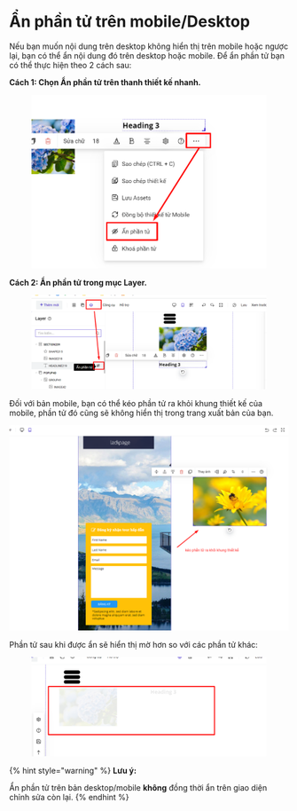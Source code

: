 # Ẩn phần tử trên mobile/Desktop

Nếu bạn muốn nội dung trên desktop không hiển thị trên mobile hoặc ngược lại, bạn có thể ẩn nội dung đó trên desktop hoặc mobile. Để ẩn phần tử bạn có thể thực hiện theo 2 cách sau:

**Cách 1: Chọn Ẩn phần tử trên thanh thiết kế nhanh.**

<figure><img src="../../.gitbook/assets/ẩn phần tử.png" alt=""><figcaption></figcaption></figure>

**Cách 2: Ẩn phần tử trong mục Layer.**

<figure><img src="../../.gitbook/assets/ẩn phần tử 2.png" alt=""><figcaption></figcaption></figure>

Đối với bản mobile, bạn có thể kéo phần tử ra khỏi khung thiết kế của mobile, phần tử đó cũng sẽ không hiển thị trong trang xuất bản của bạn.

![](<../../.gitbook/assets/image (328).png>)

Phần tử sau khi được ẩn sẽ hiển thị mờ hơn so với các phần tử khác:

<figure><img src="../../.gitbook/assets/ẩn phần tử 3.png" alt=""><figcaption></figcaption></figure>

{% hint style="warning" %}
**Lưu ý:**&#x20;

Ẩn phần tử trên bản desktop/mobile **không** đồng thời ẩn trên giao diện chỉnh sửa còn lại.
{% endhint %}
